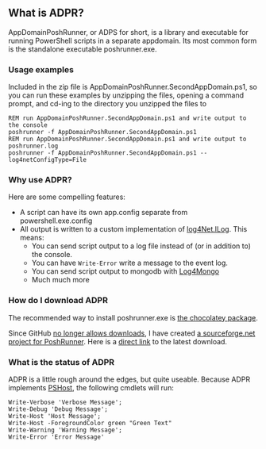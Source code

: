 What is ADPR?
-------------

AppDomainPoshRunner, or ADPS for short, is a library and executable for running PowerShell scripts in a separate appdomain. Its most common form is the standalone executable poshrunner.exe.

### Usage examples ###

Included in the zip file is AppDomainPoshRunner.SecondAppDomain.ps1, so you can run these examples by unzipping the files, opening a command prompt, and cd-ing to the directory you unzipped the files to

    REM run AppDomainPoshRunner.SecondAppDomain.ps1 and write output to the console
    poshrunner -f AppDomainPoshRunner.SecondAppDomain.ps1
	REM run AppDomainPoshRunner.SecondAppDomain.ps1 and write output to poshrunner.log
	poshrunner -f AppDomainPoshRunner.SecondAppDomain.ps1 --log4netConfigType=File

### Why use ADPR? ###

Here are some compelling features:

* A script can have its own app.config separate from powershell.exe.config
* All output is written to a custom implementation of [log4Net.ILog](http://logging.apache.org/log4net/release/sdk/log4net.ILog.html). This means:
    * You can send script output to a log file instead of (or in addition to) the console.
    * You can have `Write-Error` write a message to the event log.
    * You can send script output to mongodb with [Log4Mongo](http://log4mongo.org/display/PUB/Log4mongo+for+.NET)
    * Much much more

### How do I download ADPR ###

The recommended way to install poshrunner.exe is [the chocolatey package](http://chocolatey.org/packages/PoshRunner/).

Since GitHub [no longer allows downloads](https://github.com/blog/1302-goodbye-uploads), I have created [a sourceforge.net project for PoshRunner](https://sourceforge.net/projects/poshrunner/). Here is a [direct link](https://sourceforge.net/projects/poshrunner/files/latest/download) to the latest download.

### What is the status of ADPR ###

ADPR is a little rough around the edges, but quite useable. Because ADPR implements [PSHost](http://msdn.microsoft.com/en-us/library/system.management.automation.host.pshost(VS.85).aspx), the following cmdlets will run:

    Write-Verbose 'Verbose Message';
    Write-Debug 'Debug Message';
    Write-Host 'Host Message';
    Write-Host -ForegroundColor green "Green Text"
    Write-Warning 'Warning Message';
    Write-Error 'Error Message'
